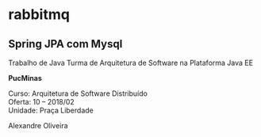 # rabbitmq

## Spring JPA com Mysql    

Trabalho de Java Turma de Arquitetura de Software na Plataforma Java EE  

**PucMinas**   

Curso: Arquitetura de Software Distribuído  
Oferta: 10 – 2018/02  
Unidade: Praça Liberdade  

Alexandre Oliveira 
